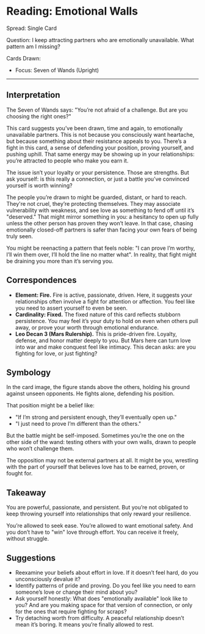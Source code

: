 # Reading: Emotional Walls

Spread: Single Card

Question: I keep attracting partners who are emotionally unavailable. What pattern am I missing?

Cards Drawn:

- Focus: Seven of Wands (Upright)

---

## Interpretation

The Seven of Wands says: "You’re not afraid of a challenge. But are you choosing the right ones?"

This card suggests you’ve been drawn, time and again, to emotionally unavailable partners. This is not because you consciously want heartache, but because something about their resistance appeals to you. There’s a fight in this card, a sense of defending your position, proving yourself, and pushing uphill. That same energy may be showing up in your relationships: you’re attracted to people who make you earn it.

The issue isn’t your loyalty or your persistence. Those are strengths. But ask yourself: is this really a connection, or just a battle you’ve convinced yourself is worth winning?

The people you’re drawn to might be guarded, distant, or hard to reach. They're not cruel, they’re protecting themselves. They may associate vulnerability with weakness, and see love as something to fend off until it’s "deserved." That might mirror something in you: a hesitancy to open up fully unless the other person has proven they won’t leave. In that case, chasing emotionally closed-off partners is safer than facing your own fears of being truly seen.

You might be reenacting a pattern that feels noble: "I can prove I’m worthy, I’ll win them over, I’ll hold the line no matter what". In reality, that fight might be draining you more than it’s serving you.

## Correspondences

- **Element: Fire.** Fire is active, passionate, driven. Here, it suggests your relationships often involve a fight for attention or affection. You feel like you need to assert yourself to even be seen.
- **Cardinality: Fixed.** The fixed nature of this card reflects stubborn persistence. You may feel it’s your duty to hold on even when others pull away, or prove your worth through emotional endurance.
- **Leo Decan 3 (Mars Rulership).** This is pride-driven fire. Loyalty, defense, and honor matter deeply to you. But Mars here can turn love into war and make conquest feel like intimacy. This decan asks: are you fighting for love, or just fighting?

## Symbology

In the card image, the figure stands above the others, holding his ground against unseen opponents. He fights alone, defending his position.

That position might be a belief like:

- "If I’m strong and persistent enough, they’ll eventually open up."
- "I just need to prove I’m different than the others."

But the battle might be self-imposed. Sometimes you’re the one on the other side of the wand: testing others with your own walls, drawn to people who won’t challenge them.

The opposition may not be external partners at all. It might be you, wrestling with the part of yourself that believes love has to be earned, proven, or fought for.

## Takeaway

You are powerful, passionate, and persistent. But you’re not obligated to keep throwing yourself into relationships that only reward your resilience.

You’re allowed to seek ease. You’re allowed to want emotional safety. And you don’t have to "win" love through effort. You can receive it freely, without struggle.

## Suggestions

- Reexamine your beliefs about effort in love. If it doesn’t feel hard, do you unconsciously devalue it?
- Identify patterns of pride and proving. Do you feel like you need to earn someone’s love or change their mind about you?
- Ask yourself honestly: What does "emotionally available" look like to you? And are you making space for that version of connection, or only for the ones that require fighting for scraps?
- Try detaching worth from difficulty. A peaceful relationship doesn’t mean it’s boring. It means you’re finally allowed to rest.
